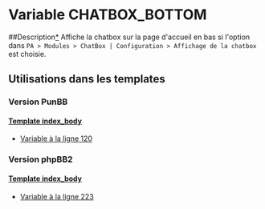 # Variable CHATBOX_BOTTOM

##Description[*](https://fa-tvars.appspot.com/var/CHATBOX_BOTTOM)
Affiche la chatbox sur la page d'accueil en bas si l'option dans `PA > Modules > ChatBox | Configuration > Affichage de la chatbox` est choisie.

## Utilisations dans les templates

### Version PunBB

#### [Template index_body](punbb/index_body.md#readme)
* [Variable &agrave; la ligne 120](../punbb/index_body.tpl#L120)

### Version phpBB2

#### [Template index_body](subsilver/index_body.md#readme)
* [Variable &agrave; la ligne 223](../subsilver/index_body.tpl#L223)
